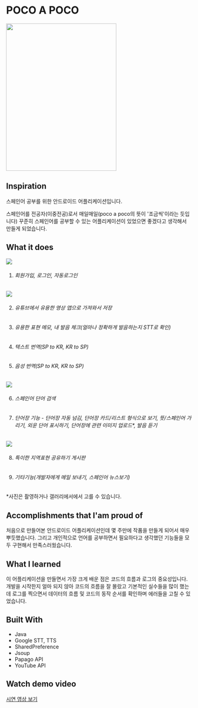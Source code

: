 # POCO A POCO

<!-- <div style="display: flex" > -->
<img width="300" height="400" src="https://user-images.githubusercontent.com/47317129/103035921-b991db00-45ab-11eb-870e-c111b9c785fc.png" >
<!-- <img width="300" height="400" src="https://user-images.githubusercontent.com/47317129/103035921-b991db00-45ab-11eb-870e-c111b9c785fc.png" >
</div> -->

## Inspiration

스페인어 공부를 위한 안드로이드 어플리케이션입니다.

스페인어를 전공자(이중전공)로서 매일매일(poco a poco의 뜻이 '조금씩'이라는 듯입니다) 꾸준히 스페인어를 공부할 수 있는 어플리케이션이 있었으면 좋겠다고 생각해서 만들게 되었습니다.

## What it does

<!-- <div style="display: flex" > -->
<img src="https://user-images.githubusercontent.com/47317129/103037872-3e7ef380-45b0-11eb-99d4-426aeed733ef.PNG" >
<!-- </div> -->
<br>

1. ###### 회원가입, 로그인, 자동로그인

<img src="https://user-images.githubusercontent.com/47317129/103037894-4fc80000-45b0-11eb-8d02-8351a964f98c.PNG" >

2. ###### 유튜브에서 유용한 영상 앱으로 가져와서 저장

3. ###### 유용한 표현 메모, 내 발음 체크(얼마나 정확하게 발음하는지 STT로 확인)

4. ###### 텍스트 번역(SP to KR, KR to SP)

5. ###### 음성 번역(SP to KR, KR to SP)

<img src="https://user-images.githubusercontent.com/47317129/103038312-7c304c00-45b1-11eb-92d2-6b4f79ca23aa.PNG" >

6. ###### 스페인어 단어 검색

7. ###### 단어장 기능 - 단어장 자동 넘김, 단어장 카드/리스트 형식으로 보기, 뜻/스페인어 가리기, 외운 단어 표시하기, 단어장에 관련 이미지 업로드\*, 발음 듣기

<img src="https://user-images.githubusercontent.com/47317129/103038525-08db0a00-45b2-11eb-8cd7-618701971420.PNG" >

8. ###### 특이한 지역표현 공유하기 게시판

9. ###### 기타기능(개발자에게 메일 보내기, 스페인어 뉴스보기)

\*사진은 촬영하거나 갤러리에서에서 고를 수 있습니다.

<!-- ## How I built it -->

## Accomplishments that I'am proud of

처음으로 만들어본 안드로이드 어플리케이션인데 몇 주만에 작품을 만들게 되어서 매우 뿌듯했습니다. 그리고 개인적으로 언어를 공부하면서 필요하다고 생각했던 기능들을 모두 구현해서 만족스러웠습니다.

## What I learned

이 어플리케이션을 만들면서 가장 크게 배운 점은 코드의 흐름과 로그의 중요성입니다. 
개발을 시작한지 얼마 되지 않아 코드의 흐름을 잘 몰랐고 기본적인 실수들을 많이 했는데 
로그를 찍으면서 데이터의 흐름 및 코드의 동작 순서를 확인하며 에러들을 고칠 수 있었습니다.


<!-- ## What's next for -->

## Built With

- Java
- Google STT, TTS
- SharedPreference
- Jsoup
- Papago API
- YouTube API

## Watch demo video

<a href="https://www.youtube.com/watch?v=je_Wh1FjyLE&t=31s" target="_blank">시연 영상 보기</a>
